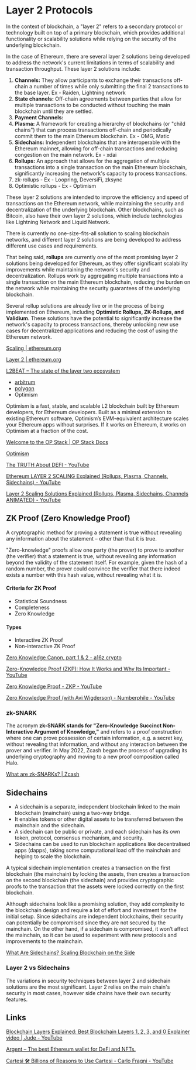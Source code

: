 # Layer 2 Protocols

In the context of blockchain, a "layer 2" refers to a secondary protocol or technology built on top of a primary blockchain, which provides additional functionality or scalability solutions while relying on the security of the underlying blockchain.

In the case of Ethereum, there are several layer 2 solutions being developed to address the network's current limitations in terms of scalability and transaction throughput. These layer 2 solutions include:

1. **Channels:** They allow participants to exchange their transactions off-chain a number of times while only submitting the final 2 transactions to the base layer. Ex - Raiden, Lightning network
1. **State channels:** Off-chain agreements between parties that allow for multiple transactions to be conducted without touching the main blockchain until they are settled.
2. **Payment Channels:**
2. **Plasma:** A framework for creating a hierarchy of blockchains (or "child chains") that can process transactions off-chain and periodically commit them to the main Ethereum blockchain. Ex - OMG, Matic
3. **Sidechains:** Independent blockchains that are interoperable with the Ethereum mainnet, allowing for off-chain transactions and reducing congestion on the main network. Ex - xdai
4. **Rollups:** An approach that allows for the aggregation of multiple transactions into a single transaction on the main Ethereum blockchain, significantly increasing the network's capacity to process transactions.
1. zk-rollups - Ex - Loopring, DeversiFi, zksync
2. Optimistic rollups - Ex - Optimism

These layer 2 solutions are intended to improve the efficiency and speed of transactions on the Ethereum network, while maintaining the security and decentralization of the underlying blockchain. Other blockchains, such as Bitcoin, also have their own layer 2 solutions, which include technologies like Lightning Network and Liquid Network.

There is currently no one-size-fits-all solution to scaling blockchain networks, and different layer 2 solutions are being developed to address different use cases and requirements.

That being said, **rollups** are currently one of the most promising layer 2 solutions being developed for Ethereum, as they offer significant scalability improvements while maintaining the network's security and decentralization. Rollups work by aggregating multiple transactions into a single transaction on the main Ethereum blockchain, reducing the burden on the network while maintaining the security guarantees of the underlying blockchain.

Several rollup solutions are already live or in the process of being implemented on Ethereum, including **Optimistic Rollups, ZK-Rollups, and Validium**. These solutions have the potential to significantly increase the network's capacity to process transactions, thereby unlocking new use cases for decentralized applications and reducing the cost of using the Ethereum network.

[Scaling | ethereum.org](https://ethereum.org/en/developers/docs/scaling/)

[Layer 2 | ethereum.org](https://ethereum.org/en/layer-2/)

[L2BEAT – The state of the layer two ecosystem](https://l2beat.com/scaling/risk)

- [arbitrum](decentralized-applications/ethereum/arbitrum.md)
- [polygon](decentralized-applications/ethereum/polygon.md)
- Optimism

 Optimism is a fast, stable, and scalable L2 blockchain built by Ethereum developers, for Ethereum developers. Built as a minimal extension to existing Ethereum software, Optimism’s EVM-equivalent architecture scales your Ethereum apps without surprises. If it works on Ethereum, it works on Optimism at a fraction of the cost.

 [Welcome to the OP Stack | OP Stack Docs](https://stack.optimism.io/#)

 [Optimism](https://www.optimism.io/)

[The TRUTH About DEFI - YouTube](https://www.youtube.com/watch?v=Ia0DVfRJKy8)

[Ethereum LAYER 2 SCALING Explained (Rollups, Plasma, Channels, Sidechains) - YouTube](https://www.youtube.com/watch?v=BgCgauWVTs0&ab_channel=Finematics)

[Layer 2 Scaling Solutions Explained (Rollups, Plasma, Sidechains, Channels ANIMATED) - YouTube](https://www.youtube.com/watch?v=9pJjtEeq-N4)

## ZK Proof (Zero Knowledge Proof)

A cryptographic method for proving a statement is true without revealing any information about the statement – other than that it is true.

"Zero-knowledge" proofs allow one party (the prover) to prove to another (the verifier) that a statement is true, without revealing any information beyond the validity of the statement itself. For example, given the hash of a random number, the prover could convince the verifier that there indeed exists a number with this hash value, without revealing what it is.

#### Criteria for ZK Proof

- Statistical Soundness
- Completeness
- Zero Knowledge

#### Types

- Interactive ZK Proof
- Non-interactive ZK Proof

[Zero Knowledge Canon, part 1 & 2 - a16z crypto](https://a16zcrypto.com/content/article/zero-knowledge-canon/)

[Zero-Knowledge Proof (ZKP): How It Works and Why Its Important - YouTube](https://www.youtube.com/watch?v=e_Im2g2xsAg)

[Zero Knowledge Proof - ZKP - YouTube](https://www.youtube.com/watch?v=OcmvMs4AMbM)

[Zero Knowledge Proof (with Avi Wigderson) - Numberphile - YouTube](https://www.youtube.com/watch?v=5ovdoxnfFVc)

### zk-SNARK

The acronym **zk-SNARK stands for "Zero-Knowledge Succinct Non-Interactive Argument of Knowledge,"** and refers to a proof construction where one can prove possession of certain information, e.g. a secret key, without revealing that information, and without any interaction between the prover and verifier. In May 2022, Zcash began the process of upgrading its underlying cryptography and moving to a new proof composition called Halo.

[What are zk-SNARKs? | Zcash](https://z.cash/technology/zksnarks/)

## Sidechains

- A sidechain is a separate, independent blockchain linked to the main blockchain (mainchain) using a two-way bridge.
- It enables tokens or other digital assets to be transferred between the mainchain and the sidechain.
- A sidechain can be public or private, and each sidechain has its own token, protocol, consensus mechanism, and security.
- Sidechains can be used to run blockchain applications like decentralised apps (dapps), taking some computational load off the mainchain and helping to scale the blockchain.

A typical sidechain implementation creates a transaction on the first blockchain (the mainchain) by locking the assets, then creates a transaction on the second blockchain (the sidechain) and provides cryptographic proofs to the transaction that the assets were locked correctly on the first blockchain.

Although sidechains look like a promising solution, they add complexity to the blockchain design and require a lot of effort and investment for the initial setup. Since sidechains are independent blockchains, their security can potentially be compromised since they are not secured by the mainchain. On the other hand, if a sidechain is compromised, it won’t affect the mainchain, so it can be used to experiment with new protocols and improvements to the mainchain.

[What Are Sidechains? Scaling Blockchain on the Side](https://crypto.com/university/what-are-sidechains-scaling-blockchain)

### Layer 2 vs Sidechains

The variations in security techniques between layer 2 and sidechain solutions are the most significant. Layer 2 relies on the main chain's security in most cases, however side chains have their own security features.

## Links

[Blockchain Layers Explained: Best Blockchain Layers 1, 2, 3, and 0 Explainer video | Jude - YouTube](https://www.youtube.com/watch?v=u2avJ_ctsKM&ab_channel=JudeUmeano)

[Argent – The best Ethereum wallet for DeFi and NFTs.](https://www.argent.xyz/)

[Cartesi 🛠️ Billions of Reasons to Use Cartesi - Carlo Fragni - YouTube](https://www.youtube.com/watch?v=2WvS5So5su4)
